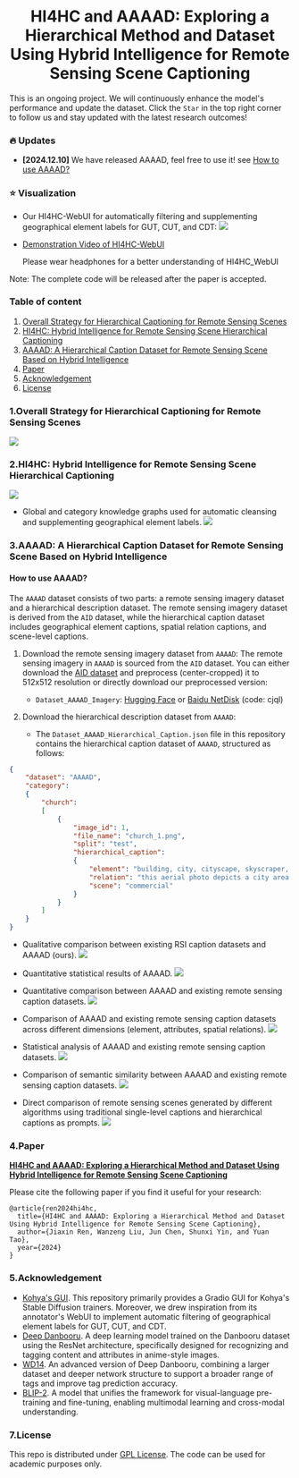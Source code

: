 <h1 align="center">HI4HC and AAAAD: Exploring a Hierarchical Method and Dataset Using Hybrid Intelligence for Remote Sensing Scene Captioning</h1>

    
This is an ongoing project. We will continuously enhance the model's performance and update the dataset. Click the `Star` in the top right corner to follow us and stay updated with the latest research outcomes!
### :fire: Updates
* **[2024.12.10]** We have released AAAAD, feel free to use it! see [How to use AAAAD?](#how-to-use)


### :star: Visualization
- Our HI4HC-WebUI for automatically filtering and supplementing geographical element labels for GUT, CUT, and CDT:
![](images/11.HI4HC_WebUI.png)
- [Demonstration Video of HI4HC-WebUI](https://github.com/user-attachments/assets/ae65b923-931a-45b2-9c25-edb220c7281c)

  Please wear headphones for a better understanding of HI4HC_WebUI





Note: The complete code will be released after the paper is accepted.

### Table of content
1. [Overall Strategy for Hierarchical Captioning for Remote Sensing Scenes](#Strategy)
2. [HI4HC: Hybrid Intelligence for Remote Sensing Scene Hierarchical Captioning](#HI4HC)
3. [AAAAD: A Hierarchical Caption Dataset for Remote Sensing Scene Based on Hybrid Intelligence](#AAAAD)
4. [Paper](#paper)
5. [Acknowledgement](#acknowledgement)
6. [License](#license)

### 1.Overall Strategy for Hierarchical Captioning for Remote Sensing Scenes  <a name="Strategy"></a>

![](images/1.Overall_strategy.jpg)

### 2.HI4HC: Hybrid Intelligence for Remote Sensing Scene Hierarchical Captioning <a name="HI4HC"></a>

![](images/2.HI4HC.jpg)

- Global and category knowledge graphs used for automatic cleansing and supplementing geographical element labels.
![](images/3.GUT+GDT+CUT.jpg)

### 3.AAAAD: A Hierarchical Caption Dataset for Remote Sensing Scene Based on Hybrid Intelligence <a name="AAAAD"></a>

#### How to use AAAAD? <a name="how-to-use"></a>

The `AAAAD` dataset consists of two parts: a remote sensing imagery dataset and a hierarchical description dataset. The remote sensing imagery dataset is derived from the `AID` dataset, while the hierarchical caption dataset includes geographical element captions, spatial relation captions, and scene-level captions.

1. Download the remote sensing imagery dataset from `AAAAD`:
   The remote sensing imagery in `AAAAD` is sourced from the `AID` dataset. You can either download the [AID dataset](https://captain-whu.github.io/AID/) and preprocess (center-cropped) it to 512x512 resolution or directly download our preprocessed version:

   - `Dataset_AAAAD_Imagery`: [Hugging Face](https://huggingface.co/datasets/jaycecd/AAAAD/tree/main) or [Baidu NetDisk](https://pan.baidu.com/s/15YtYMTwy0AacojCzraXBxQ) (code: cjql)

2. Download the hierarchical description dataset from `AAAAD`:
   - The `Dataset_AAAAD_Hierarchical_Caption.json` file in this repository contains the hierarchical caption dataset of `AAAAD`, structured as follows:

```json
{
    "dataset": "AAAAD",
    "category": 
    {
        "church": 
        [
            {
                "image_id": 1,
                "file_name": "church_1.png",
                "split": "test",
                "hierarchical_caption": 
                {
                    "element": "building, city, cityscape, skyscraper, scenery, architecture, library, tower, street, real world location, town, outdoors, road, house, from above, car, tree, water, fountain",
                    "relation": "this aerial photo depicts a city area with multiple buildings and structures. the most striking feature is a large elliptical building with a blue-green roof, possibly a stadium or auditorium. surrounding this central structure are various other buildings of different shapes and sizes, including a semi-circular design adjacent to the elliptical structure.",
                    "scene": "commercial"
                }
            }
        ]
    }
}

```



- Qualitative comparison between existing RSI caption datasets and AAAAD (ours). 
![](images/4.Qualitative_comparison_between_existing_RSI_caption_datasets_and_AAAAD.jpg)

- Quantitative statistical results of AAAAD.
![](images/5.AAAAD.jpg)

- Quantitative comparison between AAAAD and existing remote sensing caption datasets.
![](images/6.Comparison_of_dataset_overall_scale.jpg)

- Comparison of AAAAD and existing remote sensing caption datasets across different dimensions (element, attributes, spatial relations).
![](images/7.Word_frequency_and_keyword_analysis.jpg)

- Statistical analysis of AAAAD and existing remote sensing caption datasets.
![](images/8.Statistical_analysis_of_AAAAD.jpg)

- Comparison of semantic similarity between AAAAD and existing remote sensing caption datasets.
![](images/9.Semantic_diversity_comparison.jpg)

- Direct comparison of remote sensing scenes generated by different algorithms using traditional single-level captions and hierarchical captions as prompts.
![](images/10.Remote_sensing_scene_generation_results_and_analysis.jpg)

  

### 4.Paper <a name="paper"></a>
**[HI4HC and AAAAD: Exploring a Hierarchical Method and Dataset Using Hybrid Intelligence for Remote Sensing Scene Captioning]()**

Please cite the following paper if you find it useful for your research:
```
@article{ren2024hi4hc,
  title={HI4HC and AAAAD: Exploring a Hierarchical Method and Dataset Using Hybrid Intelligence for Remote Sensing Scene Captioning},
  author={Jiaxin Ren, Wanzeng Liu, Jun Chen, Shunxi Yin, and Yuan Tao},
  year={2024}
}
```

### 5.Acknowledgement <a name="acknowledgement"></a>
+ [Kohya's GUI](https://github.com/bmaltais/kohya_ss). This repository primarily provides a Gradio GUI for Kohya's Stable Diffusion trainers. Moreover, we drew inspiration from its annotator's WebUI to implement automatic filtering of geographical element labels for GUT, CUT, and CDT.
+ [Deep Danbooru](https://github.com/KichangKim/DeepDanbooru). A deep learning model trained on the Danbooru dataset using the ResNet architecture, specifically designed for recognizing and tagging content and attributes in anime-style images.
+ [WD14](https://huggingface.co/SmilingWolf/wd-v1-4-vit-tagger). An advanced version of Deep Danbooru, combining a larger dataset and deeper network structure to support a broader range of tags and improve tag prediction accuracy.
+ [BLIP-2](https://github.com/salesforce/LAVIS/tree/main/projects/blip2). A model that unifies the framework for visual-language pre-training and fine-tuning, enabling multimodal learning and cross-modal understanding. 


### 7.License <a name="license"></a>
This repo is distributed under [GPL License](https://github.com/jaycecd/HI4HC/blob/main/LICENSE). The code can be used for academic purposes only.
